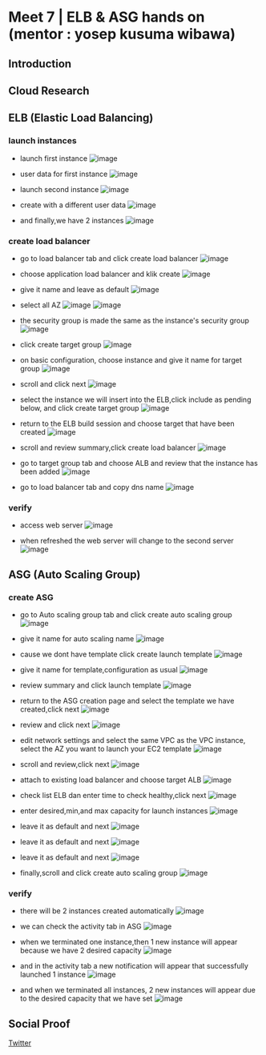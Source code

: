 # Meet 7 | ELB & ASG hands on (mentor : yosep kusuma wibawa)

## Introduction

## Cloud Research
## ELB (Elastic Load Balancing)

### launch instances
- launch first instance
![image](https://user-images.githubusercontent.com/120786669/224482746-b0bf6289-a0d8-4f78-82ef-0e3f97711697.png)

- user data for first instance 
![image](https://user-images.githubusercontent.com/120786669/224482772-105b26a3-e4ff-4af2-a806-13faf982bc40.png)

- launch second instance 
![image](https://user-images.githubusercontent.com/120786669/224482800-620f6740-4679-4b78-bcf3-6329a814d617.png)

- create with a different user data
![image](https://user-images.githubusercontent.com/120786669/224482828-c4aebf82-a267-4fc0-b48d-5151379d6849.png)

- and finally,we have 2 instances
![image](https://user-images.githubusercontent.com/120786669/224482877-9c2c77e4-6828-4c89-b7e3-e1a115e2fb75.png)

### create load balancer 

- go to load balancer tab and click create load balancer 
![image](https://user-images.githubusercontent.com/120786669/224482988-e72aadb9-0d28-407e-9181-4f1ff61cd802.png)

- choose application load balancer and klik create 
![image](https://user-images.githubusercontent.com/120786669/224483075-ab4e7087-8ccd-457b-a7c8-b9ef5fc80ed7.png)

- give it name and leave as default 
 ![image](https://user-images.githubusercontent.com/120786669/224483055-45b49ada-fac6-4c5c-93ff-d3eea6897f0b.png)

- select all AZ 
![image](https://user-images.githubusercontent.com/120786669/224483124-2534cad8-9c41-41ee-bdf0-ffa93015d2e2.png)
![image](https://user-images.githubusercontent.com/120786669/224483130-1103b42f-3a96-43a9-b7be-e4c2101b3b80.png)

- the security group is made the same as the instance's security group
![image](https://user-images.githubusercontent.com/120786669/224483214-9037bfc2-8981-40af-a270-6c604086f609.png)

- click create target group
![image](https://user-images.githubusercontent.com/120786669/224483223-897374c4-d3df-4b45-844f-65b844b4708c.png)

- on basic configuration, choose instance and give it name for target group
![image](https://user-images.githubusercontent.com/120786669/224519192-3f98d9e6-1065-4a24-92f6-f2d3df18c372.png)

- scroll and click next
![image](https://user-images.githubusercontent.com/120786669/224519211-9956f573-a0ef-4f50-bc94-fd2b419ff537.png)


- select the instance we will insert into the ELB,click include as pending below, and click create target group
![image](https://user-images.githubusercontent.com/120786669/224483425-94a321c1-f1cc-4e15-a9c0-e186a5cae954.png)

- return to the ELB build session and choose target that have been created
![image](https://user-images.githubusercontent.com/120786669/224483482-34136790-5ad2-4d12-a438-7e695356452f.png)
 
 - scroll and review summary,click create load balancer 
 ![image](https://user-images.githubusercontent.com/120786669/224483555-678c8f58-d799-43ff-8c88-28d6338a713a.png)

- go to target group tab and choose ALB and review that the instance has been added
![image](https://user-images.githubusercontent.com/120786669/224483673-28846245-0f7e-4048-a9e2-21c1ef9e8e7a.png)

- go to load balancer tab and copy dns name 
![image](https://user-images.githubusercontent.com/120786669/224483686-13debc17-310b-4c37-bafc-484971a01549.png)

### verify
- access web server
![image](https://user-images.githubusercontent.com/120786669/224483704-4a30eab2-1a3c-421e-a39a-9d96a6ac5a04.png)

- when refreshed the web server will change to the second server
![image](https://user-images.githubusercontent.com/120786669/224483741-da8b0989-f533-42f7-9922-456964a355bf.png)


## ASG (Auto Scaling Group)

### create ASG 
- go to Auto scaling group tab and click create auto scaling group 
![image](https://user-images.githubusercontent.com/120786669/224518292-0284fe3f-a1c2-46b1-8825-0fbde9cc57f8.png)

- give it name for auto scaling name
![image](https://user-images.githubusercontent.com/120786669/224518322-8453e9a7-ecd7-4d01-9002-92626097a666.png)

- cause we dont have template click create launch template
![image](https://user-images.githubusercontent.com/120786669/224518325-6ebb0960-a022-45ea-894e-8ff121829b1d.png)

- give it name for template,configuration as usual
![image](https://user-images.githubusercontent.com/120786669/224518335-01f8ea05-cf34-4c88-96e3-2fd949604be3.png)

- review summary and click launch template
![image](https://user-images.githubusercontent.com/120786669/224518433-34707491-d412-4aaf-9df2-ea4143df47f1.png)

- return to the ASG creation page and select the template we have created,click next
![image](https://user-images.githubusercontent.com/120786669/224518484-bad32993-259c-41e3-b4f2-c206122004be.png)

- review and click next
![image](https://user-images.githubusercontent.com/120786669/224518506-646457ac-776c-42d5-b63a-c8e5dd46a160.png)

- edit network settings and select the same VPC as the VPC instance, select the AZ you want to launch your EC2 template
![image](https://user-images.githubusercontent.com/120786669/224518571-9d041493-9667-45df-8471-cb81f4b47c2a.png)

- scroll and review,click next
![image](https://user-images.githubusercontent.com/120786669/224518584-673cbbd7-09f1-4c68-b7af-9211e71535a0.png)

- attach to existing load balancer and choose target ALB
![image](https://user-images.githubusercontent.com/120786669/224518615-b99145c3-1754-4cca-8008-de390d12d30f.png)

- check list ELB dan enter time to check healthy,click next
![image](https://user-images.githubusercontent.com/120786669/224518657-5d933bd8-22a7-489c-87f7-bcd4fb90b878.png)

- enter desired,min,and max capacity for launch instances
![image](https://user-images.githubusercontent.com/120786669/224518715-fef32c1a-1aa9-49eb-9dae-0b2ccc03924f.png)

- leave it as default and next
![image](https://user-images.githubusercontent.com/120786669/224518722-dddec0b3-960f-41f2-aeae-13181aa67f19.png)

- leave it as default and next
![image](https://user-images.githubusercontent.com/120786669/224518729-fd38a306-d2a6-4c7b-a94b-1970f713c2f5.png)

- leave it as default and next
![image](https://user-images.githubusercontent.com/120786669/224518740-22656eed-b47e-4340-96d5-b7b0e08a8f43.png)

- finally,scroll and click create auto scaling group
![image](https://user-images.githubusercontent.com/120786669/224518752-200c0ab5-6953-435d-9782-bf481447c36a.png)

### verify
- there will be 2 instances created automatically
![image](https://user-images.githubusercontent.com/120786669/224518794-b721c2f1-4cb0-4282-a1bb-a84dd75c3a3b.png)

- we can check the activity tab in ASG
![image](https://user-images.githubusercontent.com/120786669/224518837-d14e9c4d-a293-45ec-b625-bcd22d91ce66.png)

- when we terminated one instance,then 1 new instance will appear because we have 2 desired capacity
![image](https://user-images.githubusercontent.com/120786669/224518839-04895741-8c00-4b6e-9e7f-cc5df4f150bb.png)

- and in the activity tab a new notification will appear that successfully launched 1 instance
![image](https://user-images.githubusercontent.com/120786669/224518896-09a18539-e2c4-44fc-a44d-97f99428c42c.png)

- and when we terminated all instances, 2 new instances will appear due to the desired capacity that we have set
![image](https://user-images.githubusercontent.com/120786669/224518929-6bce029f-b200-4655-a088-cb76fa75c857.png)


## Social Proof

[Twitter](https://twitter.com/tiaradwim1306/status/1634731119705993217)
